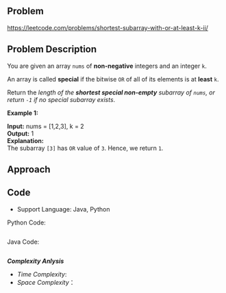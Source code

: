 ## Problem

https://leetcode.com/problems/shortest-subarray-with-or-at-least-k-ii/

## Problem Description

You are given an array `nums` of **non-negative** integers and an integer `k`.

An array is called **special** if the bitwise `OR` of all of its elements is at **least** `k`.

Return the *length of the **shortest special non-empty** subarray
 of `nums`, or return `-1` if no special subarray exists*.


**Example 1:**

**Input:** nums = [1,2,3], k = 2  <br>
**Output:** 1  <br>
**Explanation:**  <br>
The subarray `[3]` has `OR` value of `3`. Hence, we return `1`.



## Approach

## Code

- Support Language: Java, Python

Python Code:

```py

```

Java Code:

```

```

**_Complexity Anlysis_**

- _Time Complexity_: 
- _Space Complexity_：
